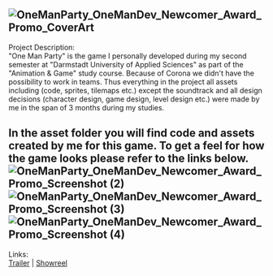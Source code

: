 ![OneManParty_OneManDev_Newcomer_Award_Promo_CoverArt](https://user-images.githubusercontent.com/59093470/156414326-9b1404f5-8ff3-4dbc-be2a-2679f47f7769.PNG)
----------
Project Description:  
"One Man Party" is the game I personally developed during my second semester at "Darmstadt University of Applied Sciences" as part of the "Animation & Game" study course.
Because of Corona we didn't have the possibility to work in teams. Thus everything in the project all assets including (code, sprites, tilemaps etc.) except the soundtrack and all design decisions (character design, game design, level design etc.) were made by me in the span of 3 months during my studies.

In the asset folder you will find code and assets created by me for this game. To get a feel for how the game looks please refer to the links below.
![OneManParty_OneManDev_Newcomer_Award_Promo_Screenshot (2)](https://user-images.githubusercontent.com/59093470/156414392-dba33964-5554-45fa-8dba-95fe9d5363fd.png)![OneManParty_OneManDev_Newcomer_Award_Promo_Screenshot (3)](https://user-images.githubusercontent.com/59093470/156414410-2822bdf4-0546-41b4-9cf7-0561eed98ece.png)![OneManParty_OneManDev_Newcomer_Award_Promo_Screenshot (4)](https://user-images.githubusercontent.com/59093470/156414444-4bc94769-032d-48c0-b31c-cf3546803a53.png)
----------
Links:  
<a href="https://www.youtube.com/watch?v=ox5ZZAuLEVo">Trailer</a> | <a href="https://www.youtube.com/watch?v=50jTLOs0Zpo">Showreel</a>
